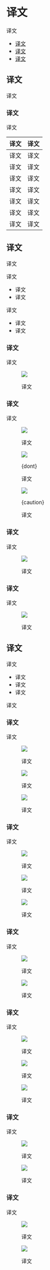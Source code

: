 <div class="article__intro">

[en]: <> (Component behavior)
# 译文

[en]: <> (The following guidance describes how components behave, both in the grid and between breakpoints.)
译文

<nav>

[en]: <> (Positioning terminology)
[en]: <> (Component width)
[en]: <> (Responsive patterns)
* [译文](#positioning-terminology)
* [译文](#component-width)
* [译文](#responsive-patterns)

</nav>

</div><div class="article__body">

[en]: <> (Positioning terminology)
<h2 id="positioning-terminology">译文</h2>

[en]: <> (UI elements behave in different ways at each breakpoint range.)
译文

[en]: <> (Descriptors)
### 译文

[en]: <> (The position of UI elements elements, components, and surfaces in the grid can be described using the following terms:)
译文

[en]: <> (Descriptor               | Definition)
[en]: <> (---------                |----------)
[en]: <> (Above, below             | The y position of an element)
[en]: <> (In front of, behind      | The z position of an element)
[en]: <> (Left, right, centered    | The x position of an element)
[en]: <> (Top, bottom              | The y position of an element relative to a container or screen edge)
[en]: <> (Vertically centered      | The x and y position of an element are centered relative to a container or screen edges)
[en]: <> (Sticky                   | An element that scrolls with the UI and locks at a certain point in the scroll position)
[en]: <> (Floating                 | A fixed element positioned in front of scrolling content)

译文     | 译文
--------|----------
译文     | 译文
译文     | 译文
译文     | 译文
译文     | 译文
译文     | 译文
译文     | 译文
译文     | 译文

[en]: <> (Component width)
<h2 id="component-width">译文</h2>

[en]: <> (Component width can remain the same across screen sizes, or it can change depending on the layout. )
译文

[en]: <> (Component width can be either:)
译文

[en]: <> (Fixed)
[en]: <> (Fluid)
* 译文
* 译文

[en]: <> (Because fixed width elements retain their width during layout changes, their placement can change to accommodate new layouts. Their placement can be either:)
译文

[en]: <> (Pushed)
[en]: <> (Overlaid)
* 译文
* 译文

[en]: <> (Fixed)
### 译文

[en]: <> (When an element has a fixed width, its width stays the same even across screen size changes.)
译文

<figure>

![]({assets_path}/layout/component-behavior/layout-element-behavior-fixed-width.gif)

<figcaption>

[en]: <> (This button component remains fixed against the right margin.)
译文

</figcaption></figure>

[en]: <> (Fluid)
### 译文

[en]: <> (When an element has a fluid width, its width expands and contracts as the screen size changes.)
译文

<figure>

![]({assets_path}/layout/component-behavior/layout-element-behavior-fluid-width.gif)

<figcaption>

[en]: <> (This button fluidly scales within the right two columns.)
译文

</figcaption></figure>

<figure>

![]({assets_path}/layout/component-behavior/layout-element-behavior-fluid-dont-01.gif)

<figcaption>

{dont}

[en]: <> (Don’t use a container on fluid components if it’s too narrow to display elements and padding at smaller widths.)
译文

</figcaption></figure>

<figure>

![]({assets_path}/layout/component-behavior/layout-element-behavior-fluid-caution-01.gif)

<figcaption>

{caution}

[en]: <> (Use caution when spanning a fluid component across several columns in a wide screen. Certain components, like buttons, might be overly emphasized on larger screen widths.)
译文

</figcaption></figure>

[en]: <> (Push)
### 译文

[en]: <> (When layout and screen size change, a component can be pushed from its original position. Component width remains the same, but its position changes horizontally, moving left or right. When this occurs, it may be partially occluded by a screen’s edge if pushed off-screen.)
译文

<figure>

![]({assets_path}/layout/component-behavior/layout-element-behavior-push.gif)

<figcaption>

[en]: <> (The content region is pushed off-screen by the navigation drawer.)
译文

</figcaption></figure>

[en]: <> (Overlaid)
### 译文

[en]: <> (When a UI changes, a component can be overlaid by other elements that occlude it. When a component is overlaid, its width and position remain the same.)
译文

<figure>

![]({assets_path}/layout/component-behavior/layout-element-behavior-overlaid.gif)

<figcaption>

[en]: <> (The content UI region is covered by the navigational UI region.)
译文

</figcaption></figure>

[en]: <> (Responsive patterns)
<h2 id="responsive-patterns">译文</h2>

[en]: <> (Components can adapt their dimensions based on screen size and device type, using the following the following patterns. These dimension adaptations can include:)
译文

[en]: <> (Using different components that fit the space better)
[en]: <> (Altering the visibility of components to accommodate smaller spaces)
[en]: <> (Changing to input methods)
* 译文
* 译文
* 译文

[en]: <> (As screen space increases, the following responsive patterns may be applied.)
译文

[en]: <> (Reveal)
### 译文

[en]: <> (Parts of the UI hidden by smaller screens can be revealed when additional space becomes available at a designated breakpoint.)
译文

<figure>

![]({assets_path}/layout/component-behavior/layout-responsive-patterns-reveal-navdrawer.png)

<figcaption>

[en]: <> (Elements, such as side navigation, can become visible when screen size increases.)
译文

</figcaption></figure>

<figure>

![]({assets_path}/layout/component-behavior/layout-responsive-patterns-reveal-wordprocessor.png)

<figcaption>

[en]: <> (A simple UI may reveal more robust or complex options.)
译文

</figcaption></figure>

<figure>

![]({assets_path}/layout/component-behavior/layout-responsive-patterns-reveal-card.png)

<figcaption>

[en]: <> (Content that only appears after tapping on a small screen can be revealed by default when more space is available.)
译文

</figcaption></figure>

[en]: <> (Transform)
### 译文

[en]: <> (A component can transform from one format to another at a designated breakpoint.)
译文

<figure>

![]({assets_path}/layout/component-behavior/layout-responsive-patterns-transform-navdrawer.png)

<figcaption>

[en]: <> (Side navigation can transform into tabs on a larger screen.)
译文

</figcaption></figure>

<figure>

![]({assets_path}/layout/component-behavior/layout-responsive-patterns-transform-list.png)

<figcaption>

[en]: <> (A list can transform into an image list on a larger screen.)
译文

</figcaption></figure>

<figure>

![]({assets_path}/layout/component-behavior/layout-responsive-patterns-transform-toolbar.png)

<figcaption>

[en]: <> (Menu items can transform into icons in a toolbar on a larger screen.)
译文

</figcaption></figure>

[en]: <> (Divide)
### 译文

[en]: <> (UIs with multiple layers can display all of those layers at once when more screen space is available. UI elements are divided across this newly available space.)
译文

<figure>

![]({assets_path}/layout/component-behavior/layout-responsive-patterns-transform-divide-1.png)

<figcaption>

[en]: <> (Side navigation, list content, and detailed content divide to fill a single view on a larger screen.)
译文

</figcaption></figure>

<figure>

![]({assets_path}/layout/component-behavior/layout-responsive-patterns-transform-divide-2.png)

<figcaption>

[en]: <> (Tabbed sibling content is divided within the same view on a larger screen.)
译文

</figcaption></figure>

[en]: <> (Reflow)
### 译文

[en]: <> (A UI may change its layout to reflow across newly available space.)
译文

<figure>

![]({assets_path}/layout/component-behavior/layout-responsive-patterns-transform-reflow-1.png)

<figcaption>

[en]: <> (Elements from a single-column format can reflow to fill the content area in various combinations on a larger screen.)
译文

</figcaption></figure>

<figure>

![]({assets_path}/layout/component-behavior/layout-responsive-patterns-transform-reflow-2.png)

<figcaption>

[en]: <> (Horizontal tabs can reflow into a vertical list on a larger screen.)
译文

</figcaption></figure>

<figure>

![]({assets_path}/layout/component-behavior/layout-responsive-patterns-transform-reflow-3.png)

<figcaption>

[en]: <> (Elements can reflow within a component based on a new screen ratio or device orientation.)
译文

</figcaption></figure>

[en]: <> (Expand)
### 译文

[en]: <> (The UI can expand across more space.)
译文

<figure>

![]({assets_path}/layout/component-behavior/layout-responsive-patterns-transform-expand-1.png)

<figcaption>

[en]: <> (Cards can expand to fill a new and larger space.)
译文

</figcaption></figure>

<figure>

![]({assets_path}/layout/component-behavior/layout-responsive-patterns-transform-expand-2.png)

<figcaption>

[en]: <> (Dialogs can expand proportionally with content or in specific increments.)
译文

</figcaption></figure>

[en]: <> (Position)
### 译文

[en]: <> (The position of UI components can change to more appropriate locations.)
译文

<figure>

![]({assets_path}/layout/component-behavior/layout-responsive-patterns-transform-position-1.png)

<figcaption>

[en]: <> (A bottom sheet on a small screen can reposition itself as a menu on a larger screen.)
译文

</figcaption></figure>

<figure>

![]({assets_path}/layout/component-behavior/layout-responsive-patterns-transform-position-2.png)

<figcaption>

[en]: <> (A floating action button \(FAB\) can move to a more visible location relative to other UI elements on a larger screen.)
译文

</figcaption></figure>
</div>
